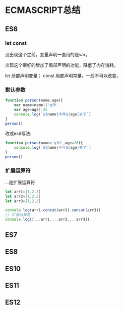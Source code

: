 # ECMASCRIPT总结
## ES6
### let const
没出现这个之前，变量声明一直用的是var。

出现这个很好的增加了局部声明的功能，降低了内存消耗。

let 局部声明变量；
const 局部声明常量，一般不可以改变。


### 默认参数
```js
function person(name,age){
    var name=name||'qfh'
    var age=age||26
    console.log(`${name}今年${age}岁了`)
}
person()
```
改成es6写法:
```js
function person(name='qfh',age=26){
    console.log(`${name}今年${age}岁了`)
}
person()
```
### 扩展运算符
...是扩展运算符
```js
let arr1=[1,2,3]
let arr2=[1,2,3]
let arr3=[1,2,3]

console.log(arr1.concat(arr2).concat(arr3))
// 扩展运算符
console.log([...arr1,...arr2,...arr3])
```
## ES7
## ES8
## ES10
## ES11
## ES12